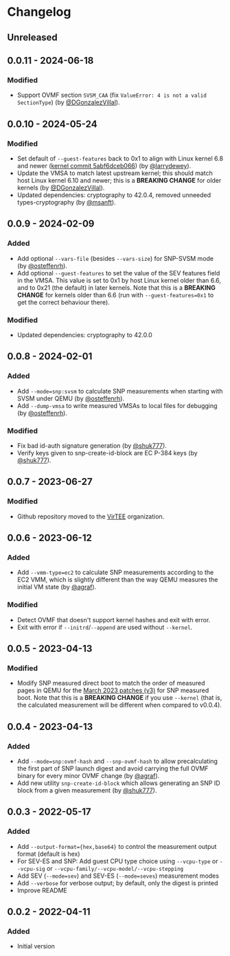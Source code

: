# Changelog

## Unreleased

## 0.0.11 - 2024-06-18

### Modified
- Support OVMF section `SVSM_CAA` (fix `ValueError: 4 is not a valid
  SectionType`) (by [@DGonzalezVillal](https://github.com/DGonzalezVillal)).

## 0.0.10 - 2024-05-24

### Modified
- Set default of `--guest-features` back to 0x1 to align with
  Linux kernel 6.8 and newer ([kernel commit 5abf6dceb066](https://git.kernel.org/pub/scm/linux/kernel/git/torvalds/linux.git/commit/?id=5abf6dceb066f2b02b225fd561440c98a8062681)) (by
  [@larrydewey](https://github.com/larrydewey)).
- Update the VMSA to match latest upstream kernel; this should match
  host Linux kernel 6.10 and newer; this is a **BREAKING CHANGE** for older
  kernels (by [@DGonzalezVillal](https://github.com/DGonzalezVillal)).
- Updated dependencies: cryptography to 42.0.4, removed unneeded
  types-cryptography (by [@msanft](https://github.com/msanft)).

## 0.0.9 - 2024-02-09

### Added
- Add optional `--vars-file` (besides `--vars-size`) for SNP-SVSM mode (by
  [@osteffenrh](https://github.com/osteffenrh)).
- Add optional `--guest-features` to set the value of the SEV features field in
  the VMSA.  This value is set to 0x1 by host Linux kernel older than 6.6, and
  to 0x21 (the default) in later kernels.  Note that this is a **BREAKING
  CHANGE** for kernels older than 6.6 (run with `--guest-features=0x1` to get
  the correct behaviour there).

### Modified
- Updated dependencies: cryptography to 42.0.0

## 0.0.8 - 2024-02-01

### Added
- Add `--mode=snp:svsm` to calculate SNP measurements when starting with SVSM
  under QEMU (by [@osteffenrh](https://github.com/osteffenrh)).
- Add `--dump-vmsa` to write measured VMSAs to local files for debugging (by
  [@osteffenrh](https://github.com/osteffenrh)).

### Modified
- Fix bad id-auth signature generation (by [@shuk777](https://github.com/shuk777)).
- Verify keys given to snp-create-id-block are EC P-384 keys (by [@shuk777](https://github.com/shuk777)).

## 0.0.7 - 2023-06-27

### Modified
- Github repository moved to the [VirTEE](https://github.com/virtee) organization.

## 0.0.6 - 2023-06-12

### Added
- Add `--vmm-type=ec2` to calculate SNP measurements according to the EC2 VMM,
  which is slightly different than the way QEMU measures the initial VM state
  (by [@agraf](https://github.com/agraf)).

### Modified
- Detect OVMF that doesn't support kernel hashes and exit with error.
- Exit with error if `--initrd`/`--append` are used without `--kernel`.

## 0.0.5 - 2023-04-13

### Modified
- Modify SNP measured direct boot to match the order of measured pages in QEMU
  for the [March 2023 patches (v3)](https://lore.kernel.org/qemu-devel/20230302092347.1988853-1-dovmurik@linux.ibm.com/)
  for SNP measured boot.  Note that this is a **BREAKING CHANGE** if you use
  `--kernel` (that is, the calculated measurement will be different when compared
  to v0.0.4).

## 0.0.4 - 2023-04-13

### Added
- Add `--mode=snp:ovmf-hash` and `--snp-ovmf-hash` to allow precalculating the
  first part of SNP launch digest and avoid carrying the full OVMF binary for
  every minor OVMF change (by [@agraf](https://github.com/agraf)).
- Add new utility `snp-create-id-block` which allows generating an SNP ID block
  from a given measurement (by [@shuk777](https://github.com/shuk777)).

## 0.0.3 - 2022-05-17

### Added
- Add `--output-format={hex,base64}` to control the measurement output format
  (default is hex)
- For SEV-ES and SNP: Add guest CPU type choice using `--vcpu-type` or
  `--vcpu-sig` or `--vcpu-family/--vcpu-model/--vcpu-stepping`
- Add SEV (`--mode=sev`) and SEV-ES (`--mode=seves`) measurement modes
- Add `--verbose` for verbose output; by default, only the digest is printed
- Improve README

## 0.0.2 - 2022-04-11

### Added
- Initial version
